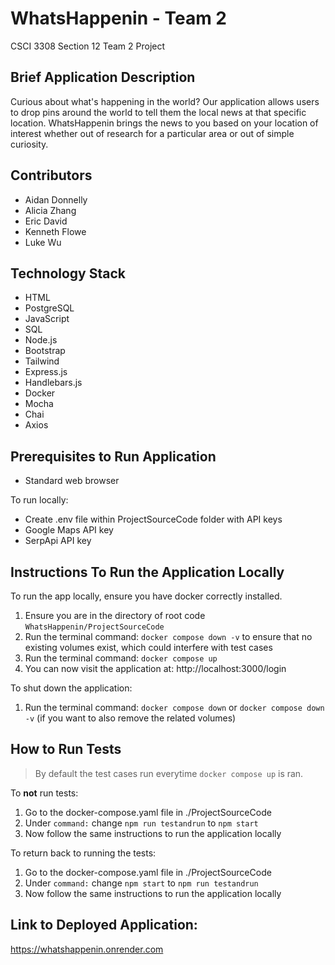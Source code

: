 # WhatsHappenin - Team 2
CSCI 3308 Section 12 Team 2 Project

## Brief Application Description
Curious about what's happening in the world? Our application allows users to drop pins around the world to tell them the local news at that specific location. WhatsHappenin brings the news to you based on your location of interest whether out of research for a particular area or out of simple curiosity.

## Contributors
* Aidan Donnelly
* Alicia Zhang
* Eric David
* Kenneth Flowe
* Luke Wu

## Technology Stack
* HTML
* PostgreSQL
* JavaScript
* SQL
* Node.js
* Bootstrap
* Tailwind
* Express.js
* Handlebars.js
* Docker
* Mocha
* Chai
* Axios

## Prerequisites to Run Application
* Standard web browser

To run locally:
* Create .env file within ProjectSourceCode folder with API keys
* Google Maps API key
* SerpApi API key

## Instructions To Run the Application Locally 
To run the app locally, ensure you have docker correctly installed.
1. Ensure you are in the directory of root code `WhatsHappenin/ProjectSourceCode`
2. Run the terminal command: ```docker compose down -v``` to ensure that no existing volumes exist, which could interfere with test cases
2. Run the terminal command: ```docker compose up```
3. You can now visit the application at: http://localhost:3000/login

To shut down the application:
1. Run the terminal command: `docker compose down` or `docker compose down -v` (if you want to also remove the related volumes)


## How to Run Tests
> By default the test cases run everytime ```docker compose up``` is ran.

To **not** run tests:
1. Go to the docker-compose.yaml file in ./ProjectSourceCode
2. Under ```command:``` change ```npm run testandrun``` to ```npm start```
3. Now follow the same instructions to run the application locally

To return back to running the tests:
1. Go to the docker-compose.yaml file in ./ProjectSourceCode
2. Under ```command:``` change ```npm start``` to ```npm run testandrun```
3. Now follow the same instructions to run the application locally 

## Link to Deployed Application:
https://whatshappenin.onrender.com